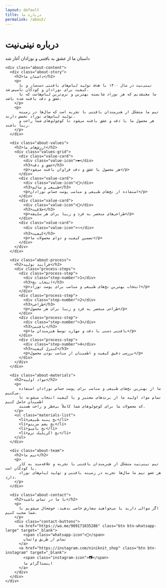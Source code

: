```yaml
---
layout: default
title: درباره ما
permalink: /about/
---
```


<div class="about-page">
  <div class="container">
    <div class="about-hero">
      <h1>درباره نینی‌نیت</h1>
      <p class="about-subtitle">داستان ما از عشق به بافتنی و نوزادان آغاز شد</p>
    </div>

    <div class="about-content">
      <div class="about-story">
        <h2>داستان ما</h2>
        <p>
          نینی‌نیت در سال ۱۴۰۰ با هدف تولید لباس‌های بافتنی دست‌ساز و با کیفیت برای نوزادان و کودکان تأسیس شد. 
          ما معتقدیم که هر نوزاد شایسته بهترین و نرم‌ترین لباس‌هاست که با عشق و دقت بافته شده باشد.
        </p>
        <p>
          تیم ما متشکل از هنرمندان بافتنی با تجربه است که سال‌ها در زمینه تولید لباس‌های نوزاد تخصص دارند. 
          هر محصول ما با دقت و عشق بافته می‌شود تا کوچولوهای شما راحت و زیبا باشند.
        </p>
      </div>

      <div class="about-values">
        <h2>ارزش‌های ما</h2>
        <div class="values-grid">
          <div class="value-card">
            <div class="value-icon">❤️</div>
            <h3>عشق و دقت</h3>
            <p>هر محصول با عشق و دقت فراوان بافته می‌شود</p>
          </div>
          <div class="value-card">
            <div class="value-icon">🌿</div>
            <h3>طبیعی و سالم</h3>
            <p>استفاده از نخ‌های طبیعی و مناسب پوست حساس نوزادان</p>
          </div>
          <div class="value-card">
            <div class="value-icon">🎨</div>
            <h3>خلاقیت</h3>
            <p>طراحی‌های منحصر به فرد و زیبا برای هر سلیقه</p>
          </div>
          <div class="value-card">
            <div class="value-icon">⭐</div>
            <h3>کیفیت</h3>
            <p>تضمین کیفیت و دوام محصولات ما</p>
          </div>
        </div>
      </div>

      <div class="about-process">
        <h2>فرآیند تولید</h2>
        <div class="process-steps">
          <div class="process-step">
            <div class="step-number">1</div>
            <h3>انتخاب نخ</h3>
            <p>انتخاب بهترین نخ‌های طبیعی و مناسب برای پوست نوزاد</p>
          </div>
          <div class="process-step">
            <div class="step-number">2</div>
            <h3>طراحی</h3>
            <p>طراحی منحصر به فرد و زیبا برای هر محصول</p>
          </div>
          <div class="process-step">
            <div class="step-number">3</div>
            <h3>بافتنی</h3>
            <p>بافتنی دستی با دقت و مهارت توسط هنرمندان ما</p>
          </div>
          <div class="process-step">
            <div class="step-number">4</div>
            <h3>کنترل کیفیت</h3>
            <p>بررسی دقیق کیفیت و اطمینان از مناسب بودن محصول</p>
          </div>
        </div>
      </div>

      <div class="about-materials">
        <h2>مواد اولیه</h2>
        <p>
          ما از بهترین نخ‌های طبیعی و مناسب برای پوست حساس نوزادان استفاده می‌کنیم. 
          تمام مواد اولیه ما از برندهای معتبر و با کیفیت انتخاب می‌شوند تا اطمینان حاصل کنیم 
          که محصولات ما برای کوچولوهای شما کاملاً بی‌خطر و راحت هستند.
        </p>
        <ul class="materials-list">
          <li>نخ پنبه طبیعی</li>
          <li>نخ پشم مرینو</li>
          <li>نخ بامبو</li>
          <li>نخ اکریلیک نرم</li>
        </ul>
      </div>

      <div class="about-team">
        <h2>تیم ما</h2>
        <p>
          تیم نینی‌نیت متشکل از هنرمندان بافتنی با تجربه و علاقه‌مند به کار با کودکان است. 
          هر عضو تیم ما سال‌ها تجربه در زمینه بافتنی و تولید لباس‌های نوزاد دارد.
        </p>
      </div>

      <div class="about-contact">
        <h2>با ما در تماس باشید</h2>
        <p>
          اگر سوالی دارید یا می‌خواهید سفارش خاصی بدهید، خوشحال می‌شویم با شما صحبت کنیم.
        </p>
        <div class="contact-buttons">
          <a href="https://wa.me/989171035286" class="btn btn-whatsapp-large" target="_blank">
            <span class="whatsapp-icon">📱</span>
            تماس از طریق واتساپ
          </a>
          <a href="https://instagram.com/niniknit_shop" class="btn btn-instagram" target="_blank">
            <span class="instagram-icon">📷</span>
            اینستاگرام ما
          </a>
        </div>
      </div>
    </div>
  </div>
</div>
